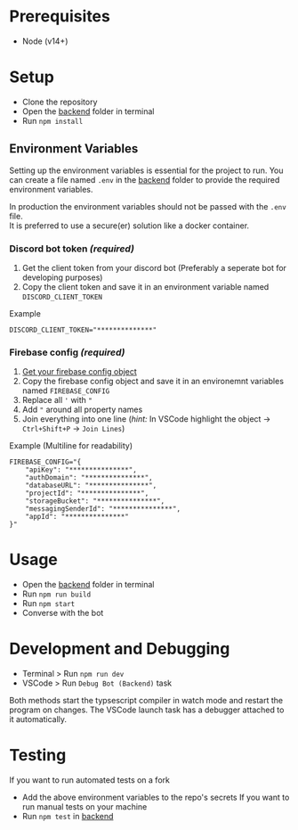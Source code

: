 # Prerequisites
- Node (v14+)

# Setup
- Clone the repository
- Open the [backend](backend) folder in terminal
- Run `npm install`

## Environment Variables
Setting up the environment variables is essential for the project to run.
You can create a file named `.env` in the [backend](backend) folder to provide the required environment variables.

In production the environment variables should not be passed with the `.env` file.  
It is preferred to use a secure(er) solution like a docker container.

### Discord bot token *(required)*
1. Get the client token from your discord bot (Preferably a seperate bot for developing purposes)
2. Copy the client token and save it in an environment variable named `DISCORD_CLIENT_TOKEN`

Example
```env
DISCORD_CLIENT_TOKEN="**************"
```
### Firebase config *(required)*
1. [Get your firebase config object](https://support.google.com/firebase/answer/7015592)
2. Copy the firebase config object and save it in an environemnt variables named `FIREBASE_CONFIG`
3. Replace all `'` with `"`
4. Add `"` around all property names
5. Join everything into one line (_hint:_ In VSCode highlight the object -> `Ctrl+Shift+P` -> `Join Lines`)

Example (Multiline for readability)
```env
FIREBASE_CONFIG="{
    "apiKey": "***************",
    "authDomain": "***************",
    "databaseURL": "***************",
    "projectId": "***************",
    "storageBucket": "***************",
    "messagingSenderId": "***************",
    "appId": "***************"
}"
```

# Usage
- Open the [backend](backend) folder in terminal
- Run `npm run build`
- Run `npm start`
- Converse with the bot

# Development and Debugging 
- Terminal > Run `npm run dev`
- VSCode > Run `Debug Bot (Backend)` task

Both methods start the typsescript compiler in watch mode and restart the program on changes.
The VSCode launch task has a debugger attached to it automatically.

# Testing  
If you want to run automated tests on a fork
- Add the above environment variables to the repo's secrets
If you want to run manual tests on your machine
- Run `npm test` in [backend](backend)